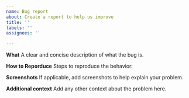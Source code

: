 ```yaml
---
name: Bug report
about: Create a report to help us improve
title: ''
labels: ''
assignees: ''

---
```


**What**
A clear and concise description of what the bug is.

**How to Reporduce**
Steps to reproduce the behavior:

**Screenshots**
If applicable, add screenshots to help explain your problem.

**Additional context**
Add any other context about the problem here.
